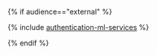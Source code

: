 {% if audience=="external" %}

{% include [authentication-ml-services](../../_includes/authentication-ml-services.md) %}

{% endif %}
